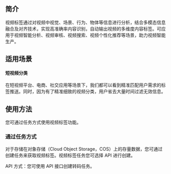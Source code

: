 ## 简介

视频标签通过对视频中视觉、场景、行为、物体等信息进行分析，结合多模态信息融合及对齐技术，实现高准确率内容识别，自动输出视频的多维度内容标签。可应用于视频智能分析、视频审核、视频搜索、视频个性化推荐等场景，助力视频智能生产。




## 适用场景

#### 短视频分类
在短视频平台、电商、社交应用等场景下，我们都可以看到精准匹配用户需求的标签推送。同时，因为有了精准细致的视频分类，用户省去大量时间过滤无效信息。

## 使用方法

您可通过任务方式使用视频标签功能。


### 通过任务方式

对于存储在对象存储（Cloud Object Storage，COS）上的存量数据，您可通过创建任务来获取视频标签。视频标签任务您可选择 API 进行创建。

API 方式：您可使用 API 接口创建转码任务。


